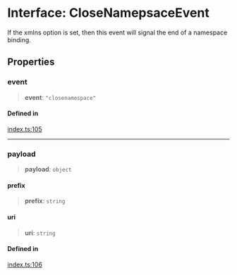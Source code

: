 # Interface: CloseNamepsaceEvent

If the xmlns option is set, then this event will signal the end of a namespace binding.

## Properties

### event

> **event**: `"closenamespace"`

#### Defined in

[index.ts:105](https://github.com/johnsonjo4531/xml-to-json-webstream/blob/4a6d5ede6d5de55bf286a795f124a9d92e4f5239/src/index.ts#L105)

***

### payload

> **payload**: `object`

#### prefix

> **prefix**: `string`

#### uri

> **uri**: `string`

#### Defined in

[index.ts:106](https://github.com/johnsonjo4531/xml-to-json-webstream/blob/4a6d5ede6d5de55bf286a795f124a9d92e4f5239/src/index.ts#L106)
